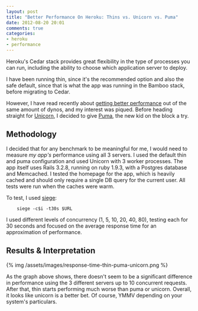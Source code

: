```yaml
---
layout: post
title: "Better Performance On Heroku: Thins vs. Unicorn vs. Puma"
date: 2012-08-20 20:01
comments: true
categories: 
- heroku
- performance
---
```


Heroku's Cedar stack provides great flexibility in the type of processes you can run, including the 
ability to choose which application server to deploy.

I have been running thin, since it's the recommended option and also the safe default, since that is 
what the app was running in the Bamboo stack, before migrating to Cedar. 

However, I have read recently about [getting better performance][1] out of the same amount of dynos, and my 
interest was piqued. Before heading straight for [Unicorn][3], I decided to give [Puma][2], the new kid on the block a try.

## Methodology

I decided that for any benchmark to be meaningful for me, I would need to measure *my app's* performance using all 3 servers. I used the default thin and puma configuration and used Unicorn with 3 worker processes. 
The app itself uses Rails 3.2.8, running on ruby 1.9.3, with a Postgres database and Memcached. I tested the homepage for the app, which is heavily cached and should only require a single DB query for the current user. All tests were run when the caches were warm. 

To test, I used [siege][4]:

```
	siege -c$i -t30s $URL
```

I used different levels of concurrency (1, 5, 10, 20, 40, 80), testing each for 30 seconds and focused on the average response time for an approximation of performance.

## Results & Interpretation

{% img /assets/images/response-time-thin-puma-unicorn.png %}

As the graph above shows, there doesn't seem to be a significant difference in performance using the 3 different servers up to 10 concurrent requests. After that, thin starts performing much worse than puma or unicorn. Overall, it looks like unicorn is a better bet. Of course, YMMV depending on your system's particulars. 


[1]: http://michaelvanrooijen.com/articles/2011/06/01-more-concurrency-on-a-single-heroku-dyno-with-the-new-celadon-cedar-stack/
[2]: http://puma.io/
[3]: http://unicorn.bogomips.org/
[4]: http://www.joedog.org/siege-home/